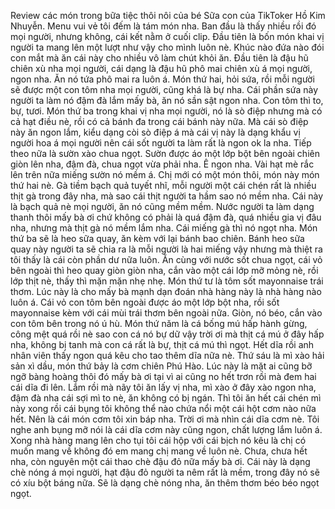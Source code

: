 Review các món trong bữa tiệc thôi nôi của bé Sữa con của TikToker Hồ Kim Nhuyễn. Menu vui vẻ tôi đếm là tám món nha. Ban đầu là thấy nhiều rồi đó mọi người, nhưng không, cái kết nằm ở cuối clip. Đầu tiên là bốn món khai vị người ta mang lên một lượt như vậy cho mình luôn nè. Khúc nào đứa nào đói con mắt mà ăn cái này cho nhiều vô làm chút khỏi ăn. Đầu tiên là đậu hũ chiên xù nha mọi người, cái dạng là đậu hũ phô mai chiên xù á mọi người, ngon nha. Ăn nó tứa phô mai ra luôn á. Món thứ hai, hỏi sứa, rồi mỗi người sẽ được một con tôm nha mọi người, cũng khá là bự nha. Cái phần sứa này người ta làm nó đậm đà lắm mấy bà, ăn nó sần sật ngon nha. Con tôm thì to, bự, tươi. Món thứ ba trong khai vị nha mọi người, nó là sò điệp nhưng mà có cả hạt điều nè, rồi có cả bánh đa trong cái bánh này nữa. Mà cái sò điệp này ăn ngon lắm, kiểu dạng còi sò điệp á mà cái vị này là dạng khẩu vị người hoa á mọi người nên cái sốt người ta làm rất là ngon ok la nha. Tiếp theo nữa là sườn xào chua ngọt. Sườn được áo một lớp bột bên ngoài chiên giòn lên nha, đậm đà, chua ngọt vừa phải nha. Ê ngon nha. Vài hạt mè rắc lên trên nữa miếng sườn nó mềm á. Chị mới có một món thôi, món này món thứ hai nè. Gà tiềm bạch quả tuyết nhĩ, mỗi người một cái chén rất là nhiều thịt gà trong đây nha, mà sao cái thịt người ta hầm sao nó mềm nha. Cái này là bạch quả nè mọi người, ăn nó cũng mềm mềm. Nước người ta làm dạng thanh thôi mấy bà ơi chứ không có phải là quá đậm đà, quá nhiều gia vị đâu nha, nhưng mà thịt gà nó mềm lắm nha. Cái miếng gà thì nó ngọt nha. Món thứ ba sẽ là heo sữa quay, ăn kèm với lại bánh bao chiên. Bánh heo sữa quay này người ta sẽ chia ra là mỗi người là hai miếng vậy nhưng mà thiệt ra tôi thấy là cái còn phần dư nữa luôn. Ăn cùng với nước sốt chua ngọt, cái vỏ bên ngoài thì heo quay giòn giòn nha, cắn vào một cái lớp mỡ mỏng nè, rồi lớp thịt nè, thấy thì mặn mặn nhẹ nhẹ. Món thứ tư là tôm sốt mayonnaise trái thơm. Lúc này là cho mấy bà mạnh dạn đoán nhà hàng này là nhà hàng nào luôn á. Cái vỏ con tôm bên ngoài được áo một lớp bột nha, rồi sốt mayonnaise kèm với cái mùi trái thơm bên ngoài nữa. Giòn, nó béo, cắn vào con tôm bên trong nó ú hù. Món thứ năm là cá bống mú hấp hành gừng, công mệt quá rồi nè sao con cá nó bự dữ vậy trời ơi mà thịt cá mú ở đây hấp nha, không bị tanh mà con cá rất là bự, thịt cá mú thì ngọt. Hết dĩa rồi anh nhân viên thấy ngon quá kêu cho tao thêm dĩa nữa nè. Thứ sáu là mì xào hải sản xì dầu, món thứ bảy là cơm chiên Phú Hào. Lúc này là mặt ai cũng bỡ ngỡ bàng hoàng thôi đó mấy bà ơi tại vì ai cũng no hết trơn rồi mà đem hai cái dĩa đi lên. Lắm rồi mà nãy tôi ăn lấy vị nha, mì xào ở đây xào ngon nha, đậm đà nha cái sợi mì to nè, ăn không có bị ngán. Thì tôi ăn hết cái chén mì này xong rồi cái bụng tôi không thể nào chứa nổi một cái hột cơm nào nữa hết. Nên là cái món cơm tôi xin báp nha. Trời ơi mà nhìn cái dĩa cơm nè. Tôi nghe anh bụng mỡ nói là cái dĩa cơm này cũng ngon, chất lượng lắm luôn á. Xong nhà hàng mang lên cho tụi tôi cái hộp với cái bịch nó kêu là chị có muốn mang về không đó em mang chị mang về luôn nè. Chưa, chưa hết nha, còn nguyên một cái thao chè đậu đỏ nữa mấy bà ơi. Cái này là dạng chè nóng á mọi người, hạt đậu đỏ người ta nêm rất là mềm, trong đây nó sẽ có xíu bột báng nữa. Sẽ là dạng chè nóng nha, ăn thêm thơm béo béo ngọt ngọt.